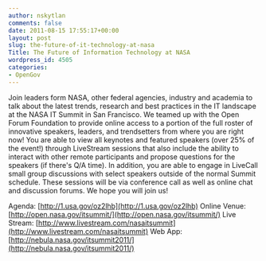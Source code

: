 ```yaml
---
author: nskytlan
comments: false
date: 2011-08-15 17:55:17+00:00
layout: post
slug: the-future-of-it-technology-at-nasa
Title: The Future of Information Technology at NASA
wordpress_id: 4505
categories:
- OpenGov
---
```


Join leaders form NASA, other federal agencies, industry and academia to talk about the latest trends, research and best practices in the IT landscape at the NASA IT Summit in San Francisco. We teamed up with the Open Forum Foundation to provide online access to a portion of the full roster of innovative speakers, leaders, and trendsetters from where you are right now! You are able to view all keynotes and featured speakers (over 25% of the event!) through LiveStream sessions that also include the ability to interact with other remote participants and propose questions for the speakers (if there's Q/A time). In addition, you are able to engage in LiveCall small group discussions with select speakers outside of the normal Summit schedule. These sessions will be via conference call as well as online chat and discussion forums. We hope you will join us!

Agenda: [http://1.usa.gov/oz2lhb](http://1.usa.gov/oz2lhb)
Online Venue: [http://open.nasa.gov/itsummit/](http://open.nasa.gov/itsummit/)
Live Stream: [http://www.livestream.com/nasaitsummit](http://www.livestream.com/nasaitsummit)
Web App: [http://nebula.nasa.gov/itsummit2011/](http://nebula.nasa.gov/itsummit2011/)


